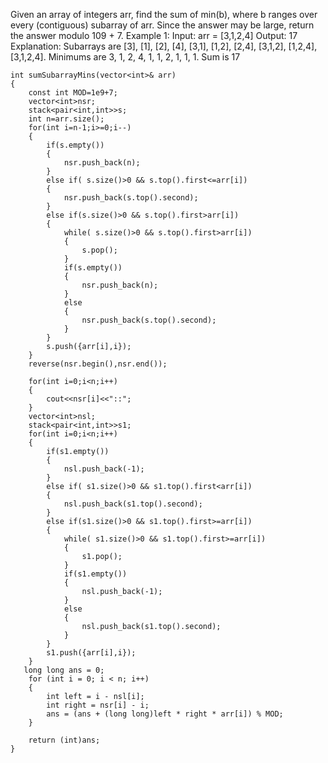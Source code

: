Given an array of integers arr, find the sum of min(b), where b ranges over every (contiguous) subarray of arr. Since the answer may be large, return the answer modulo 109 + 7.
Example 1:
Input: arr = [3,1,2,4]
Output: 17
Explanation: 
Subarrays are [3], [1], [2], [4], [3,1], [1,2], [2,4], [3,1,2], [1,2,4], [3,1,2,4]. 
Minimums are 3, 1, 2, 4, 1, 1, 2, 1, 1, 1.
Sum is 17


    int sumSubarrayMins(vector<int>& arr) 
    {
        const int MOD=1e9+7;
        vector<int>nsr;
        stack<pair<int,int>>s;
        int n=arr.size();
        for(int i=n-1;i>=0;i--)
        {
            if(s.empty())
            {
                nsr.push_back(n);
            }
            else if( s.size()>0 && s.top().first<=arr[i])
            {
                nsr.push_back(s.top().second);
            }
            else if(s.size()>0 && s.top().first>arr[i])
            {
                while( s.size()>0 && s.top().first>arr[i])
                {
                    s.pop();
                }
                if(s.empty())
                {
                    nsr.push_back(n);
                }
                else 
                {
                    nsr.push_back(s.top().second);
                }
            }
            s.push({arr[i],i});
        }
        reverse(nsr.begin(),nsr.end());
        
        for(int i=0;i<n;i++)
        {
            cout<<nsr[i]<<"::";
        }
        vector<int>nsl;
        stack<pair<int,int>>s1;
        for(int i=0;i<n;i++)
        {
            if(s1.empty())
            {
                nsl.push_back(-1);
            }
            else if( s1.size()>0 && s1.top().first<arr[i])
            {
                nsl.push_back(s1.top().second);
            }
            else if(s1.size()>0 && s1.top().first>=arr[i])
            {
                while( s1.size()>0 && s1.top().first>=arr[i])
                {
                    s1.pop();
                }
                if(s1.empty())
                {
                    nsl.push_back(-1);
                }
                else 
                {
                    nsl.push_back(s1.top().second);
                }
            }
            s1.push({arr[i],i});
        }
       long long ans = 0;
        for (int i = 0; i < n; i++)
        {
            int left = i - nsl[i];
            int right = nsr[i] - i;
            ans = (ans + (long long)left * right * arr[i]) % MOD;
        }
        
        return (int)ans;
    }